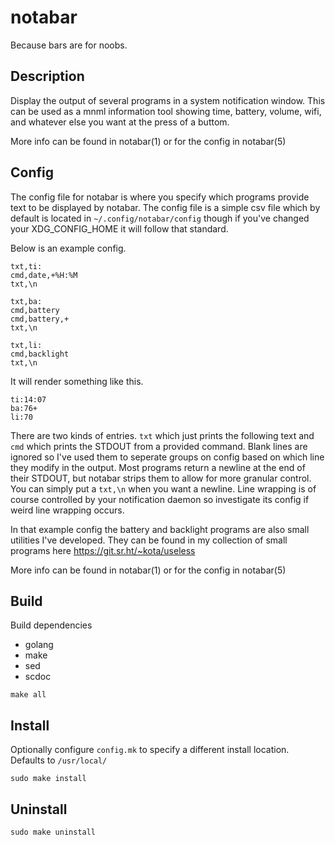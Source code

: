 # notabar

Because bars are for noobs.

## Description

Display the output of several programs in a system notification window. This
can be used as a mnml information tool showing time, battery, volume, wifi, and
whatever else you want at the press of a buttom.

More info can be found in notabar(1) or for the config in notabar(5)

## Config

The config file for notabar is where you specify which programs provide text to
be displayed by notabar. The config file is a simple csv file which by default
is located in `~/.config/notabar/config` though if you've changed your
XDG_CONFIG_HOME it will follow that standard.

Below is an example config.

```
txt,ti:
cmd,date,+%H:%M
txt,\n

txt,ba:
cmd,battery
cmd,battery,+
txt,\n

txt,li:
cmd,backlight
txt,\n
```

It will render something like this.

```
ti:14:07
ba:76+
li:70
```

There are two kinds of entries. `txt` which just prints the following text and
`cmd` which prints the STDOUT from a provided command. Blank lines are ignored
so I've used them to seperate groups on config based on which line they modify
in the output. Most programs return a newline at the end of their STDOUT, but
notabar strips them to allow for more granular control. You can simply put a
`txt,\n` when you want a newline. Line wrapping is of course controlled by your
notification daemon so investigate its config if weird line wrapping occurs.

In that example config the battery and backlight programs are also small
utilities I've developed. They can be found in my collection of small programs
here https://git.sr.ht/~kota/useless

More info can be found in notabar(1) or for the config in notabar(5)

## Build

Build dependencies  

 * golang
 * make
 * sed
 * scdoc

`make all`

## Install

Optionally configure `config.mk` to specify a different install location.  
Defaults to `/usr/local/`

`sudo make install`

## Uninstall

`sudo make uninstall`

